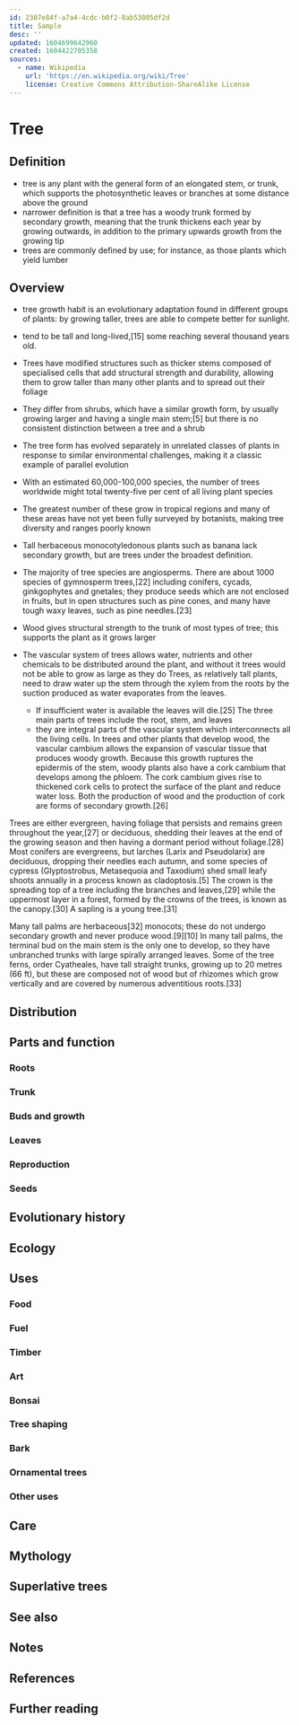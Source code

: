```yaml
---
id: 2307e84f-a7a4-4cdc-b0f2-8ab53005df2d
title: Sample
desc: ''
updated: 1604699642960
created: 1604422705358
sources:
  - name: Wikipedia
    url: 'https://en.wikipedia.org/wiki/Tree'
    license: Creative Commons Attribution-ShareAlike License
---
```


# Tree

##	Definition

- tree is any plant with the general form of an elongated stem, or trunk, which supports the photosynthetic leaves or branches at some distance above the ground
- narrower definition is that a tree has a woody trunk formed by secondary growth, meaning that the trunk thickens each year by growing outwards, in addition to the primary upwards growth from the growing tip
- trees are commonly defined by use; for instance, as those plants which yield lumber

##	Overview
- tree growth habit is an evolutionary adaptation found in different groups of plants: by growing taller, trees are able to compete better for sunlight.
- tend to be tall and long-lived,[15] some reaching several thousand years old.


- Trees have modified structures such as thicker stems composed of specialised cells that add structural strength and durability, allowing them to grow taller than many other plants and to spread out their foliage
- They differ from shrubs, which have a similar growth form, by usually growing larger and having a single main stem;[5] but there is no consistent distinction between a tree and a shrub
- The tree form has evolved separately in unrelated classes of plants in response to similar environmental challenges, making it a classic example of parallel evolution
- With an estimated 60,000-100,000 species, the number of trees worldwide might total twenty-five per cent of all living plant species
- The greatest number of these grow in tropical regions and many of these areas have not yet been fully surveyed by botanists, making tree diversity and ranges poorly known

- Tall herbaceous monocotyledonous plants such as banana lack secondary growth, but are trees under the broadest definition.
- The majority of tree species are angiosperms. There are about 1000 species of gymnosperm trees,[22] including conifers, cycads, ginkgophytes and gnetales; they produce seeds which are not enclosed in fruits, but in open structures such as pine cones, and many have tough waxy leaves, such as pine needles.[23] 

- Wood gives structural strength to the trunk of most types of tree; this supports the plant as it grows larger
- The vascular system of trees allows water, nutrients and other chemicals to be distributed around the plant, and without it trees would not be able to grow as large as they do
 Trees, as relatively tall plants, need to draw water up the stem through the xylem from the roots by the suction produced as water evaporates from the leaves. 
    - If insufficient water is available the leaves will die.[25] 
The three main parts of trees include the root, stem, and leaves
    - they are integral parts of the vascular system which interconnects all the living cells. In trees and other plants that develop wood, the vascular cambium allows the expansion of vascular tissue that produces woody growth. 
    Because this growth ruptures the epidermis of the stem, woody plants also have a cork cambium that develops among the phloem. 
    The cork cambium gives rise to thickened cork cells to protect the surface of the plant and reduce water loss. Both the production of wood and the production of cork are forms of secondary growth.[26]

Trees are either evergreen, having foliage that persists and remains green throughout the year,[27] or deciduous, shedding their leaves at the end of the growing season and then having a dormant period without foliage.[28] Most conifers are evergreens, but larches (Larix and Pseudolarix) are deciduous, dropping their needles each autumn, and some species of cypress (Glyptostrobus, Metasequoia and Taxodium) shed small leafy shoots annually in a process known as cladoptosis.[5] The crown is the spreading top of a tree including the branches and leaves,[29] while the uppermost layer in a forest, formed by the crowns of the trees, is known as the canopy.[30] A sapling is a young tree.[31]

Many tall palms are herbaceous[32] monocots; these do not undergo secondary growth and never produce wood.[9][10] In many tall palms, the terminal bud on the main stem is the only one to develop, so they have unbranched trunks with large spirally arranged leaves. Some of the tree ferns, order Cyatheales, have tall straight trunks, growing up to 20 metres (66 ft), but these are composed not of wood but of rhizomes which grow vertically and are covered by numerous adventitious roots.[33]



##	Distribution
##	Parts and function
###	Roots
###	Trunk
###	Buds and growth
###	Leaves
###	Reproduction
###	Seeds
##	Evolutionary history
##	Ecology
##	Uses
###	Food
###	Fuel
###	Timber
###	Art
###	Bonsai
###	Tree shaping
###	Bark
###	Ornamental trees
###	Other uses
## Care
## Mythology
##	Superlative trees
##	See also
##	Notes
##	References
##	Further reading
